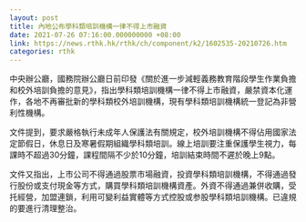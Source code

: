 ```yaml
---
layout: post
title: 內地公布學科類培訓機構一律不得上市融資
date: 2021-07-26 07:16:00.000000000 +08:00
link: https://news.rthk.hk/rthk/ch/component/k2/1602535-20210726.htm
categories: rthk
---
```


中央辦公廳，國務院辦公廳日前印發《關於進一步減輕義務教育階段學生作業負擔和校外培訓負擔的意見》，指出學科類培訓機構一律不得上市融資，嚴禁資本化運作，各地不再審批新的學科類校外培訓機構，現有學科類培訓機構統一登記為非營利性機構。

文件提到，要求嚴格執行未成年人保護法有關規定，校外培訓機構不得佔用國家法定節假日，休息日及寒暑假期組織學科類培訓。線上培訓要注重保護學生視力，每課時不超過30分鐘，課程間隔不少於10分鐘，培訓結束時間不遲於晚上9點。

文件又指出，上市公司不得通過股票市場融資，投資學科類培訓機構，不得通過發行股份或支付現金等方式，購買學科類培訓機構資產。外資不得通過兼併收購，受托經營，加盟連鎖，利用可變利益實體等方式控股或参股學科類培訓機構。已違規的要進行清理整治。
